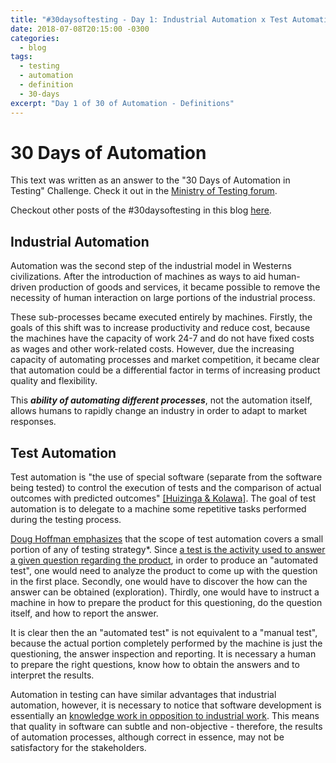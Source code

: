 ```yaml
---
title: "#30daysoftesting - Day 1: Industrial Automation x Test Automation"
date: 2018-07-08T20:15:00 -0300
categories:
  - blog
tags:
  - testing
  - automation
  - definition 
  - 30-days
excerpt: "Day 1 of 30 of Automation - Definitions"
---
```



# 30 Days of Automation

This text was written as an answer to the "30 Days of Automation in Testing" Challenge. Check it out in the [Ministry of Testing forum](https://www.ministryoftesting.com/dojo/lessons/30-days-of-automation-in-testing).

Checkout other posts of the #30daysoftesting in this blog [here](/tag/30-days.html).

## Industrial Automation

Automation was the second step of the industrial model in Westerns civilizations. After the introduction of machines as ways to aid human-driven production of goods and services, it became possible to remove the necessity of human interaction on large portions of the industrial process.

These sub-processes became executed entirely by machines. Firstly, the goals of this shift was to increase productivity and reduce cost, because the machines have the capacity of work 24-7 and do not have fixed costs as wages and other work-related costs. However, due the increasing capacity of automating processes and market competition, it became clear that automation could be a differential factor in terms of increasing product quality and flexibility.

This **_ability of automating different processes_**, not the automation itself, allows humans to rapidly change an industry in order to adapt to market responses.

## Test Automation

Test automation is "the use of special software (separate from the software being tested) to control the execution of tests and the comparison of actual outcomes with predicted outcomes" [[Huizinga & Kolawa]](https://www.lehmanns.de/shop/mathematik-informatik/7865784-9780470042120-automated-defect-prevention). The goal of test automation is to delegate to a machine some repetitive tasks performed during the testing process.

[Doug Hoffman emphasizes](http://www.testingeducation.org/course_notes/hoffman_doug/test_automation/auto8.pdf) that the scope of test automation covers a small portion of any of testing strategy\*. Since [a test is the activity used to answer a given question regarding the product](http://www.satisfice.com/articles/what_is_et.shtml), in order to produce an "automated test", one would need to analyze the product to come up with the question in the first place. Secondly, one would have to discover the how can the answer can be obtained (exploration). Thirdly, one would have to instruct a machine in how to prepare the product for this questioning, do the question itself, and how to report the answer.

It is clear then the an "automated test" is not equivalent to a "manual test", because the actual portion completely performed by the machine is just the questioning, the answer inspection and reporting. It is necessary a human to prepare the right questions, know how to obtain the answers and to interpret the results.

Automation in testing can have similar advantages that industrial automation, however, it is necessary to notice that software development is essentially an [knowledge work in opposition to industrial work](https://www.mindspringgroup.com/knowledge-and-industrial-work-workers-and-organisations/). This means that quality in software can subtle and non-objective - therefore, the results of automation processes, although correct in essence, may not be satisfactory for the stakeholders.
